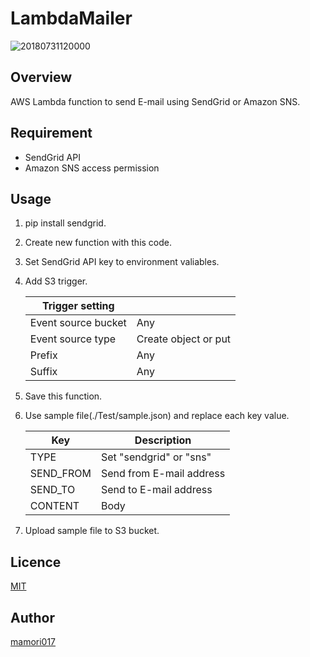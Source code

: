 # LambdaMailer

![20180731120000](https://user-images.githubusercontent.com/7507701/43430028-d2f4d61e-94a1-11e8-99af-4ae9482e1db0.png)

## Overview

AWS Lambda function to send E-mail using SendGrid or Amazon SNS.

## Requirement

- SendGrid API
- Amazon SNS access permission

## Usage

1. pip install sendgrid.

1. Create new function with this code.

1. Set SendGrid API key to environment valiables.

1. Add S3 trigger.

    |Trigger setting | |
    |---|---|
    |Event source bucket |Any |
    |Event source type  |Create object or put |
    |Prefix |Any |
    |Suffix |Any |

1. Save this function.

1. Use sample file(./Test/sample.json) and replace each key value.

    |Key |Description |
    |---|---|
    |TYPE |Set "sendgrid" or "sns" |
    |SEND_FROM  |Send from E-mail address |
    |SEND_TO |Send to E-mail address |
    |CONTENT |Body |

1. Upload sample file to S3 bucket.

## Licence

[MIT](https://github.com/mamori017/LambdaMailer/blob/master/LICENSE)

## Author

[mamori017](https://github.com/mamori017)
